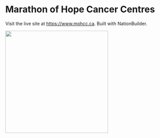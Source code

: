# Marathon of Hope Cancer Centres 

Visit the live site at https://www.mohcc.ca. Built with NationBuilder.

<img src="https://s3.ca-central-1.amazonaws.com/josephmasongsong/mohcc-home.jpg" width="320" align="top">
